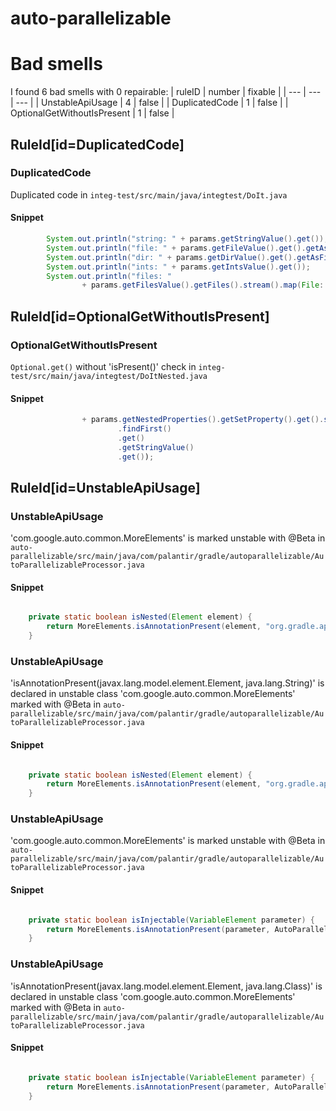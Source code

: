 # auto-parallelizable 
 
# Bad smells
I found 6 bad smells with 0 repairable:
| ruleID | number | fixable |
| --- | --- | --- |
| UnstableApiUsage | 4 | false |
| DuplicatedCode | 1 | false |
| OptionalGetWithoutIsPresent | 1 | false |
## RuleId[id=DuplicatedCode]
### DuplicatedCode
Duplicated code
in `integ-test/src/main/java/integtest/DoIt.java`
#### Snippet
```java
        System.out.println("string: " + params.getStringValue().get());
        System.out.println("file: " + params.getFileValue().get().getAsFile().getName());
        System.out.println("dir: " + params.getDirValue().get().getAsFile().getName());
        System.out.println("ints: " + params.getIntsValue().get());
        System.out.println("files: "
                + params.getFilesValue().getFiles().stream().map(File::getName).collect(Collectors.joining(", ")));
```

## RuleId[id=OptionalGetWithoutIsPresent]
### OptionalGetWithoutIsPresent
`Optional.get()` without 'isPresent()' check
in `integ-test/src/main/java/integtest/DoItNested.java`
#### Snippet
```java
                + params.getNestedProperties().getSetProperty().get().stream()
                        .findFirst()
                        .get()
                        .getStringValue()
                        .get());
```

## RuleId[id=UnstableApiUsage]
### UnstableApiUsage
'com.google.auto.common.MoreElements' is marked unstable with @Beta
in `auto-parallelizable/src/main/java/com/palantir/gradle/autoparallelizable/AutoParallelizableProcessor.java`
#### Snippet
```java

    private static boolean isNested(Element element) {
        return MoreElements.isAnnotationPresent(element, "org.gradle.api.tasks.Nested");
    }

```

### UnstableApiUsage
'isAnnotationPresent(javax.lang.model.element.Element, java.lang.String)' is declared in unstable class 'com.google.auto.common.MoreElements' marked with @Beta
in `auto-parallelizable/src/main/java/com/palantir/gradle/autoparallelizable/AutoParallelizableProcessor.java`
#### Snippet
```java

    private static boolean isNested(Element element) {
        return MoreElements.isAnnotationPresent(element, "org.gradle.api.tasks.Nested");
    }

```

### UnstableApiUsage
'com.google.auto.common.MoreElements' is marked unstable with @Beta
in `auto-parallelizable/src/main/java/com/palantir/gradle/autoparallelizable/AutoParallelizableProcessor.java`
#### Snippet
```java

    private static boolean isInjectable(VariableElement parameter) {
        return MoreElements.isAnnotationPresent(parameter, AutoParallelizable.Inject.class);
    }

```

### UnstableApiUsage
'isAnnotationPresent(javax.lang.model.element.Element, java.lang.Class)' is declared in unstable class 'com.google.auto.common.MoreElements' marked with @Beta
in `auto-parallelizable/src/main/java/com/palantir/gradle/autoparallelizable/AutoParallelizableProcessor.java`
#### Snippet
```java

    private static boolean isInjectable(VariableElement parameter) {
        return MoreElements.isAnnotationPresent(parameter, AutoParallelizable.Inject.class);
    }

```

